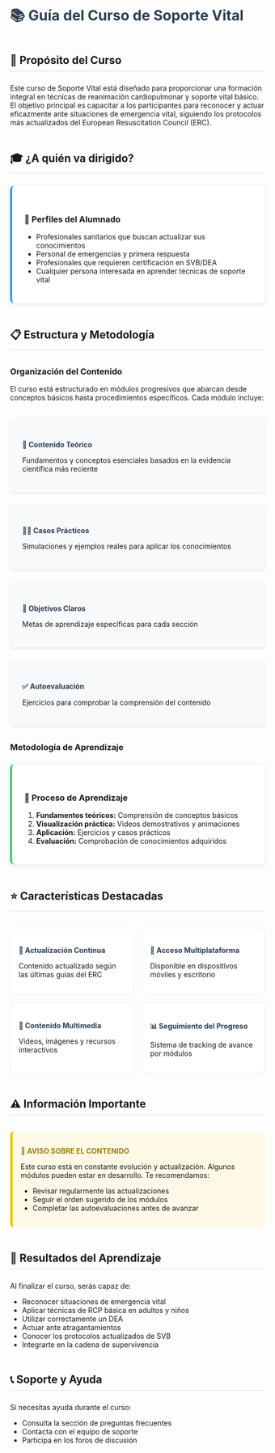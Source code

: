 # 📚 Guía del Curso de Soporte Vital

## 🎯 Propósito del Curso

Este curso de Soporte Vital está diseñado para proporcionar una formación integral en técnicas de reanimación cardiopulmonar y soporte vital básico. El objetivo principal es capacitar a los participantes para reconocer y actuar eficazmente ante situaciones de emergencia vital, siguiendo los protocolos más actualizados del European Resuscitation Council (ERC).

## 🎓 ¿A quién va dirigido?

<div class="custom-card info-card">
  <h3>👥 Perfiles del Alumnado</h3>
  <ul>
    <li>Profesionales sanitarios que buscan actualizar sus conocimientos</li>
    <li>Personal de emergencias y primera respuesta</li>
    <li>Profesionales que requieren certificación en SVB/DEA</li>
    <li>Cualquier persona interesada en aprender técnicas de soporte vital</li>
  </ul>
</div>

## 📋 Estructura y Metodología

### Organización del Contenido

El curso está estructurado en módulos progresivos que abarcan desde conceptos básicos hasta procedimientos específicos. Cada módulo incluye:

<div class="grid-container">
  <div class="grid-item">
    <h4>📝 Contenido Teórico</h4>
    <p>Fundamentos y conceptos esenciales basados en la evidencia científica más reciente</p>
  </div>
  <div class="grid-item">
    <h4>👨‍💻 Casos Prácticos</h4>
    <p>Simulaciones y ejemplos reales para aplicar los conocimientos</p>
  </div>
  <div class="grid-item">
    <h4>🎯 Objetivos Claros</h4>
    <p>Metas de aprendizaje específicas para cada sección</p>
  </div>
  <div class="grid-item">
    <h4>✅ Autoevaluación</h4>
    <p>Ejercicios para comprobar la comprensión del contenido</p>
  </div>
</div>

### Metodología de Aprendizaje

<div class="custom-card method-card">
  <h3>🔄 Proceso de Aprendizaje</h3>
  <ol>
    <li><strong>Fundamentos teóricos:</strong> Comprensión de conceptos básicos</li>
    <li><strong>Visualización práctica:</strong> Videos demostrativos y animaciones</li>
    <li><strong>Aplicación:</strong> Ejercicios y casos prácticos</li>
    <li><strong>Evaluación:</strong> Comprobación de conocimientos adquiridos</li>
  </ol>
</div>

## ⭐ Características Destacadas

<div class="feature-grid">
  <div class="feature-item">
    <h4>🔄 Actualización Continua</h4>
    <p>Contenido actualizado según las últimas guías del ERC</p>
  </div>
  <div class="feature-item">
    <h4>📱 Acceso Multiplataforma</h4>
    <p>Disponible en dispositivos móviles y escritorio</p>
  </div>
  <div class="feature-item">
    <h4>🎥 Contenido Multimedia</h4>
    <p>Videos, imágenes y recursos interactivos</p>
  </div>
  <div class="feature-item">
    <h4>📊 Seguimiento del Progreso</h4>
    <p>Sistema de tracking de avance por módulos</p>
  </div>
</div>

## ⚠️ Información Importante

<div class="custom-container warning">
  <p class="custom-container-title">📢 AVISO SOBRE EL CONTENIDO</p>
  <p>Este curso está en constante evolución y actualización. Algunos módulos pueden estar en desarrollo. Te recomendamos:</p>
  <ul>
    <li>Revisar regularmente las actualizaciones</li>
    <li>Seguir el orden sugerido de los módulos</li>
    <li>Completar las autoevaluaciones antes de avanzar</li>
  </ul>
</div>

## 🎯 Resultados del Aprendizaje

Al finalizar el curso, serás capaz de:

- Reconocer situaciones de emergencia vital
- Aplicar técnicas de RCP básica en adultos y niños
- Utilizar correctamente un DEA
- Actuar ante atragantamientos
- Conocer los protocolos actualizados de SVB
- Integrarte en la cadena de supervivencia

## 📞 Soporte y Ayuda

Si necesitas ayuda durante el curso:
- Consulta la sección de preguntas frecuentes
- Contacta con el equipo de soporte
- Participa en los foros de discusión

<style>
h1 {
  margin-bottom: 2.5rem;
  color: #2c3e50;
}

.grid-container {
  display: grid;
  grid-template-columns: repeat(auto-fit, minmax(250px, 1fr));
  gap: 1.5rem;
  margin: 2rem 0;
}

.grid-item {
  background: #f8f9fa;
  padding: 1.5rem;
  border-radius: 8px;
  box-shadow: 0 2px 4px rgba(0,0,0,0.1);
}

.feature-grid {
  display: grid;
  grid-template-columns: repeat(auto-fit, minmax(200px, 1fr));
  gap: 1rem;
  margin: 2rem 0;
}

.feature-item {
  background: #fff;
  padding: 1rem;
  border-radius: 8px;
  border: 1px solid #e9ecef;
}

.custom-card {
  background: #fff;
  padding: 1.5rem;
  border-radius: 8px;
  box-shadow: 0 2px 8px rgba(0,0,0,0.1);
  margin: 1.5rem 0;
}

.info-card {
  border-left: 4px solid #3498db;
}

.method-card {
  border-left: 4px solid #2ecc71;
}

.custom-container.warning {
  background-color: #fef9e7;
  border-radius: 8px;
  padding: 16px;
  margin: 2rem 0;
  border-left: 5px solid #f1c40f;
}

.custom-container.warning .custom-container-title {
  font-weight: bold;
  color: #9a7d0a;
  margin-bottom: 8px;
}

h2 {
  margin-top: 3rem;
  margin-bottom: 1.5rem;
  padding-bottom: 0.5rem;
  border-bottom: 2px solid #eaecef;
}

h3 {
  margin-top: 2rem;
  margin-bottom: 1rem;
}

h4 {
  color: #2c3e50;
  margin-bottom: 0.5rem;
}
</style>